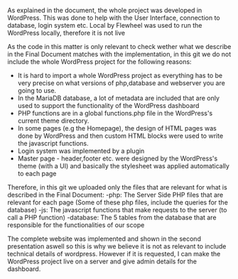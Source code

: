 As explained in the document, the whole project was developed in WordPress. This was done to help with the User Interface, connection to database, login system etc. 
Local by Flewheel was used to run the WordPress locally, therefore it is not live


As the code in this matter is only relevant to check wether what we describe in the Final Document matches with the implementation, in this git we do not include the
whole WordPress project for the following reasons:
  - It is hard to import a whole WordPress project as everything has to be very precise on what versions of php,database and webserver you are going to use.
  - In the MariaDB database, a lot of metadata are included that are only used to support the functionality of the WordPress dashboard
  - PHP functions are in a global functions.php file in the WordPress's current theme directory.
  - In some pages (e.g the Homepage), the design of HTML pages was done by WordPress and then custom HTML blocks were used to write the javascript functions.
  - Login system was implemented by a plugin
  - Master page - header,footer etc. were designed by the WordPress's theme (with a UI) and basically the stylesheet was applied automatically to each page



Therefore, in this git we uploaded only the files that are relevant for what is described in the Final Document:
  -php:       The Server Side PHP files that are relevant for each page (Some of these php files, include the queries for the database)
  -js:        The javascript functions that make requests to the server (to call a PHP function)
  -database:  The 5 tables from the database that are responsible for the functionalities of our scope
  
  
The complete website was implemented and shown in the second presentation aswell so this is why we believe it is not as relevant to include technical details of wordpress.
However if it is requested, I can make the WordPress project live on a server and give admin details for the dashboard. 

